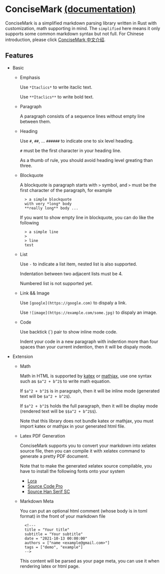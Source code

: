 # ConciseMark [(documentation)](https://docs.rs/concisemark/0.4.0/concisemark/index.html)

ConciseMark is a simplified markdown parsing library written in Rust with customization, math supporting
in mind. The `simplified` here means it only supports some common markdown syntax but not full.
For Chinese introduction, please click [ConciseMark 中文介绍](https://zhqli.com/post/1670199332).

## Features

- Basic

    - Emphasis

        Use `*Itaclics*` to write itaclic text.

        Use `**Itaclics**` to write bold text.

    - Paragraph

        A paragraph consists of a sequence lines without empty line between
        them.

    - Heading

        Use `#`, `##`, ... `######` to indicate one to six level heading.

        `#` must be the first character in your heading line.

        As a thumb of rule, you should avoid heading level greating than three.

    - Blockquote

        A blockquote is paragraph starts with `>` symbol, and `>` must be the
        first character of the paragraph, for example

            > a simple blockquote
            with very *long* body
            **really long** body ...

        If you want to show empty line in blockquote, you can do like the
        following

            > a simple line
            >
            > line
            test

    - List

        Use `-` to indicate a list item, nested list is also supported.

        Indentation between two adjacent lists must be 4.

        Numbered list is not supported yet.

    - Link && Image

        Use `[google](https://google.com)` to dispaly a link.

        Use `![image](https://example.com/some.jpg)` to dispaly an image.

    - Code

        Use backtick (`) pair to show inline mode code.

        Indent your code in a new paragraph with indention more than
        four spaces than your current indention, then it will be dispaly mode.

- Extension

    - Math

        Math in HTML is supported by [katex](https://katex.org/) or
        [mathjax](https://www.mathjax.org/), use one syntax such as
        `$a^2 + b^2$` to write math equation.

        If `$a^2 + b^2$` is in paragraph, then it will be inline mode
        (generated text will be `$a^2 + b^2$`).

        If `$a^2 + b^2$` holds the full paragraph, then it will be display mode
        (rendered text will be `$$a^2 + b^2$$`).

        Note that this library does not bundle katex or mathjax,
        you must import katex or mathjax in your generated html file.

    - Latex PDF Generation

        ConciseMark supports you to convert your markdown into xelatex source file, then you can compile it
        with xelatex command to generate a pretty PDF document.

        Note that to make the generated xelatex source compilable, you have to install the following
        fonts onto your system

        - [Lora](https://fonts.google.com/specimen/Lora)
        - [Source Code Pro](https://fonts.google.com/specimen/Source+Code+Pro?category=Monospace)
        - [Source Han Serif SC](https://github.com/adobe-fonts/source-han-serif/releases)

    - Markdown Meta

        You can put an optional html comment (whose body is in toml format) in the front of your markdown file

            <!---
            title = "Your title"
            subtitle = "Your subtitle"
            date = "2021-10-13 00:00:00"
            authors = ["name <example@gmail.com>"]
            tags = ["demo", "example"]
            -->

        This content will be parsed as your page meta, you can use it when rendering latex or html page.
